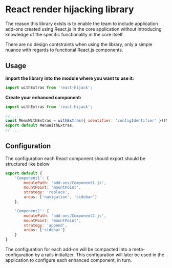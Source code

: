 # React render hijacking library

The reason this library exists is to enable the team to include application add-ons created using React.js in the core application without introducing knowledge of the specific functionality in the core itself.

There are no design contstraints when using the library, only a simple nuance with regards to functional React.js components.

## Usage

**Import the library into the module where you want to use it:**

```js
import withExtras from 'react-hijack';
```

**Create your enhanced component:**

```js
import withExtras from 'react-hijack';

// ...
const MenuWithExtras = withExtras({ identifier: 'configIdentifier' })(Menu);
export default MenuWithExtras;
// ...
```

## Configuration

The configuration each React component should export should be structured like below

```js
export default {
    'Component1': {
        modulePath: 'add-ons/Component1.js',
        mountPoint: 'mountPoint',
        strategy: 'replace',
        areas: ['navigation', 'sidebar']
    },

    'Component2': {
        modulePath: 'add-ons/Component2.js',
        mountPoint: 'mountPoint',
        strategy: 'append',
        areas: ['sidebar']
    }
}
```
The configuration for each add-on will be compacted into a meta-configuration by
a rails initializer. This configuration will later be used in the application to configure
each enhanced component, in turn.

